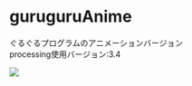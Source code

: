# guruguruAnime
ぐるぐるプログラムのアニメーションバージョン<br>
processing使用バージョン:3.4

<img src="https://raw.githubusercontent.com/yuyurigi/image/master/180923_234218_1675.png">
